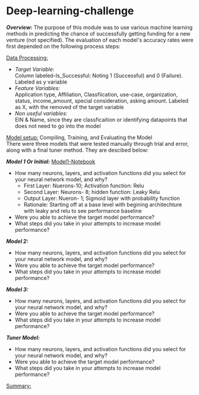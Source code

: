 # Deep-learning-challenge

***Overview:*** The purpose of this module was to use various machine learning methods in predicting the chance of successfully getting funding for a new venture (not specified). The evaluation of each model's accuracy rates were first depended on the following process steps:

<ins>Data Processing:</ins>
* _Target Variable:_  <br>
Column labeled-Is_Successful: Noting 1 (Successful) and 0 (Failure). Labeled as y variable
* _Feature Variables:_ <br>
Application type, Affiliation, Classfiication, use-case, organization, status, income_amount, special consideration, asking amount. Labeled as X, with the removed of the target variable
* _Non useful variables:_ <br> EIN & Name, since they are classficaition or identifying datapoints that does not need to go into the model

<ins>Model setup:</ins> Compiling, Training, and Evaluating the Model <br>
There were three models that were tested manually through trial and error, along with a final tuner method. They are descibed below:

**_Model 1 Or Initial:_** [Model1-Notebook]()
* How many neurons, layers, and activation functions did you select for your neural network model, and why? <br>
  * First Layer: Nuerons-10; Activation function: Relu
  * Second Layer: Neurons- 8; hidden function: Leaky Relu
  * Output Layer: Nueron- 1; Sigmoid layer with probability function
  * Rationale: Starting off at a base level with begining architechture with leaky and relu to see performance baseline
* Were you able to achieve the target model performance?
* What steps did you take in your attempts to increase model performance?

**_Model 2:_**
* How many neurons, layers, and activation functions did you select for your neural network model, and why?
* Were you able to achieve the target model performance?
* What steps did you take in your attempts to increase model performance?


**_Model 3:_**
* How many neurons, layers, and activation functions did you select for your neural network model, and why?
* Were you able to achieve the target model performance?
* What steps did you take in your attempts to increase model performance?



**_Tuner Model:_**

* How many neurons, layers, and activation functions did you select for your neural network model, and why?
* Were you able to achieve the target model performance?
* What steps did you take in your attempts to increase model performance?


<ins> Summary:</ins>
